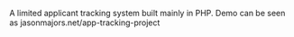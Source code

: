 A limited applicant tracking system built mainly in PHP. Demo can be seen as jasonmajors.net/app-tracking-project
